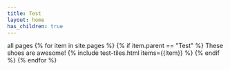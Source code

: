 ```yaml
---
title: Test
layout: home
has_children: true
---
```

all pages
{% for item in site.pages %}
{% if item.parent == "Test" %}
  These shoes are awesome!
  {% include test-tiles.html items={{item}} %}
{% endif %}
{% endfor %}
